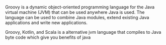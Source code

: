 Groovy is a dynamic object-oriented programming language for the Java virtual machine (JVM) that can be used anywhere Java is used. The language can be used to combine Java modules, extend existing Java applications and write new applications.



Groovy, Kotlin, and Scala is a alternative jvm language that compiles to Java byte code which give you benefits of java